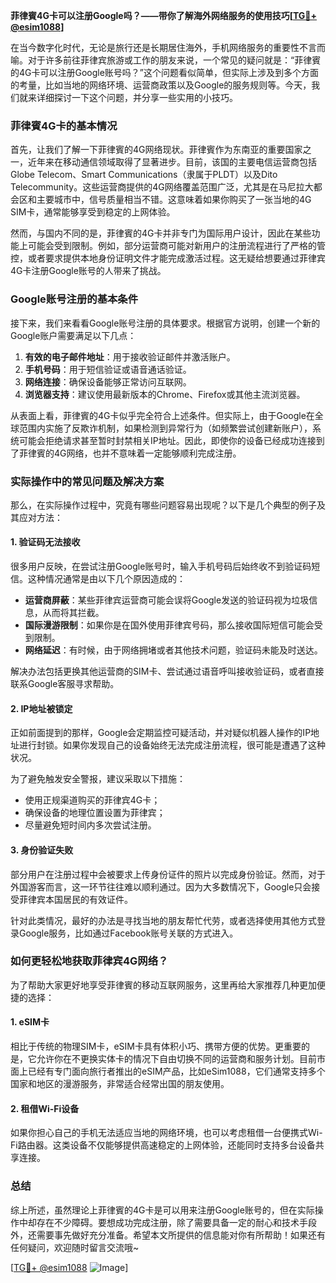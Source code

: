 **菲律賓4G卡可以注册Google吗？——带你了解海外网络服务的使用技巧[[TG💪+ @esim1088](https://t.me/s/esim1088)]**

在当今数字化时代，无论是旅行还是长期居住海外，手机网络服务的重要性不言而喻。对于许多前往菲律宾旅游或工作的朋友来说，一个常见的疑问就是：“菲律賓的4G卡可以注册Google账号吗？”这个问题看似简单，但实际上涉及到多个方面的考量，比如当地的网络环境、运营商政策以及Google的服务规则等。今天，我们就来详细探讨一下这个问题，并分享一些实用的小技巧。

### 菲律賓4G卡的基本情况

首先，让我们了解一下菲律賓的4G网络现状。菲律賓作为东南亚的重要国家之一，近年来在移动通信领域取得了显著进步。目前，该国的主要电信运营商包括Globe Telecom、Smart Communications（隶属于PLDT）以及Dito Telecommunity。这些运营商提供的4G网络覆盖范围广泛，尤其是在马尼拉大都会区和主要城市中，信号质量相当不错。这意味着如果你购买了一张当地的4G SIM卡，通常能够享受到稳定的上网体验。

然而，与国内不同的是，菲律賓的4G卡并非专门为国际用户设计，因此在某些功能上可能会受到限制。例如，部分运营商可能对新用户的注册流程进行了严格的管控，或者要求提供本地身份证明文件才能完成激活过程。这无疑给想要通过菲律宾4G卡注册Google账号的人带来了挑战。

### Google账号注册的基本条件

接下来，我们来看看Google账号注册的具体要求。根据官方说明，创建一个新的Google账户需要满足以下几点：

1. **有效的电子邮件地址**：用于接收验证邮件并激活账户。
2. **手机号码**：用于短信验证或语音通话验证。
3. **网络连接**：确保设备能够正常访问互联网。
4. **浏览器支持**：建议使用最新版本的Chrome、Firefox或其他主流浏览器。

从表面上看，菲律賓的4G卡似乎完全符合上述条件。但实际上，由于Google在全球范围内实施了反欺诈机制，如果检测到异常行为（如频繁尝试创建新账户），系统可能会拒绝请求甚至暂时封禁相关IP地址。因此，即使你的设备已经成功连接到了菲律賓的4G网络，也并不意味着一定能够顺利完成注册。

### 实际操作中的常见问题及解决方案

那么，在实际操作过程中，究竟有哪些问题容易出现呢？以下是几个典型的例子及其应对方法：

#### 1. 验证码无法接收

很多用户反映，在尝试注册Google账号时，输入手机号码后始终收不到验证码短信。这种情况通常是由以下几个原因造成的：
- **运营商屏蔽**：某些菲律宾运营商可能会误将Google发送的验证码视为垃圾信息，从而将其拦截。
- **国际漫游限制**：如果你是在国外使用菲律宾号码，那么接收国际短信可能会受到限制。
- **网络延迟**：有时候，由于网络拥堵或者其他技术问题，验证码未能及时送达。

解决办法包括更换其他运营商的SIM卡、尝试通过语音呼叫接收验证码，或者直接联系Google客服寻求帮助。

#### 2. IP地址被锁定

正如前面提到的那样，Google会定期监控可疑活动，并对疑似机器人操作的IP地址进行封锁。如果你发现自己的设备始终无法完成注册流程，很可能是遭遇了这种状况。

为了避免触发安全警报，建议采取以下措施：
- 使用正规渠道购买的菲律宾4G卡；
- 确保设备的地理位置设置为菲律宾；
- 尽量避免短时间内多次尝试注册。

#### 3. 身份验证失败

部分用户在注册过程中会被要求上传身份证件的照片以完成身份验证。然而，对于外国游客而言，这一环节往往难以顺利通过。因为大多数情况下，Google只会接受菲律宾本国居民的有效证件。

针对此类情况，最好的办法是寻找当地的朋友帮忙代劳，或者选择使用其他方式登录Google服务，比如通过Facebook账号关联的方式进入。

### 如何更轻松地获取菲律宾4G网络？

为了帮助大家更好地享受菲律賓的移动互联网服务，这里再给大家推荐几种更加便捷的选择：

#### 1. eSIM卡

相比于传统的物理SIM卡，eSIM卡具有体积小巧、携带方便的优势。更重要的是，它允许你在不更换实体卡的情况下自由切换不同的运营商和服务计划。目前市面上已经有专门面向旅行者推出的eSIM产品，比如eSim1088，它们通常支持多个国家和地区的漫游服务，非常适合经常出国的朋友使用。

#### 2. 租借Wi-Fi设备

如果你担心自己的手机无法适应当地的网络环境，也可以考虑租借一台便携式Wi-Fi路由器。这类设备不仅能够提供高速稳定的上网体验，还能同时支持多台设备共享连接。

### 总结

综上所述，虽然理论上菲律賓的4G卡是可以用来注册Google账号的，但在实际操作中却存在不少障碍。要想成功完成注册，除了需要具备一定的耐心和技术手段外，还需要事先做好充分准备。希望本文所提供的信息能对你有所帮助！如果还有任何疑问，欢迎随时留言交流哦~

[[TG💪+ @esim1088](https://t.me/s/esim1088) ![Image](https://i.postimg.cc/4NQfJmqS/Snipaste-2025-05-13-00-14-12.png)]